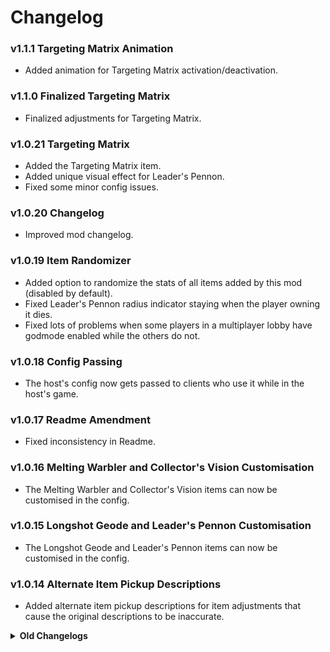 # Changelog

### v1.1.1 Targeting Matrix Animation
- Added animation for Targeting Matrix activation/deactivation.

### v1.1.0 Finalized Targeting Matrix
- Finalized adjustments for Targeting Matrix.

### v1.0.21 Targeting Matrix
- Added the Targeting Matrix item.
- Added unique visual effect for Leader's Pennon.
- Fixed some minor config issues.

### v1.0.20 Changelog
- Improved mod changelog.

### v1.0.19 Item Randomizer
- Added option to randomize the stats of all items added by this mod (disabled by default).
- Fixed Leader's Pennon radius indicator staying when the player owning it dies.
- Fixed lots of problems when some players in a multiplayer lobby have godmode enabled while the others do not.

### v1.0.18 Config Passing
- The host's config now gets passed to clients who use it while in the host's game.

### v1.0.17 Readme Amendment
- Fixed inconsistency in Readme.

### v1.0.16 Melting Warbler and Collector's Vision Customisation
- The Melting Warbler and Collector's Vision items can now be customised in the config.

### v1.0.15 Longshot Geode and Leader's Pennon Customisation
- The Longshot Geode and Leader's Pennon items can now be customised in the config.

### v1.0.14 Alternate Item Pickup Descriptions
- Added alternate item pickup descriptions for item adjustments that cause the original descriptions to be inaccurate.

<details><summary><strong>Old Changelogs</strong></summary>

### v1.0.13 Hastening Greave and Cauterizing Greave Customisation
- The Hastening Greave and Cauterizing Greave items can now be customised in the config.

### v1.0.12 Item Placements
- Changed Faithful item placements to have them appear in their proper positions in the logbook and command menus.

### v1.0.11 Noxious Slimes Customisation
- The Noxious Slimes item can now be adjusted in the config.

### v1.0.10 Vengeful Toaster, Second Hand and 4-T0N Jetpack Refinements
- Adjusted 4-T0N Jetpack to make it 'bouncier'.
- The Vengeful Toaster, Second Hand and 4-T0N Jetpack items can now be customised in the config.

### v1.0.9 Copper Gear and Brass Screw Refinements
- Fixed issue with the Copper Gear and Brass Screw sometimes not providing their buffs to the player within the teleporter zone.
- The Copper Gear and Brass Screw items can now be customised in the config.

### v1.0.8 Spacious Umbrella and Drowned Visage Customisation
- The Spacious Umbrella and Drowned Visage items can now be customised in the config.

### v1.0.7 Toggleable Expansion
- Added Faithful content into its own expansion that can be enabled and disabled in the lobby.

### v1.0.6 BepInEx Config
- Replaced config text file with BepInEx config.

### v1.0.5 Warbanner Visual Effect Fix
- Fixed the warbanner temporary visual effect getting yeeted, oops.

### v1.0.4 Modded Spawn Card Conflicts
- Fixed errors with debugging tools when modded spawn cards are created.

### v1.0.3 Readme Swap
- Fixed the readme for the store page.

### v1.0.2 Version Mismatch
- Fixed minor version mismatch issue.

### v1.0.1 Oopsies
- Forgor smth...

### v1.0.0 Release
- Praying I didn't forget anything...

</details>